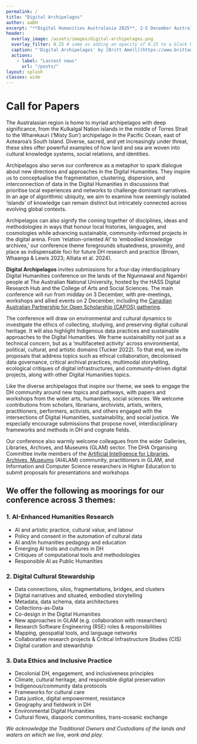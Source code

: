 ```yaml
---
permalink: /
title: "Digital Archipelagos"
author: aaDH
excerpt: "**Digital Humanities Australasia 2025**, 2-5 December Australian National University, Canberra (Ngambri)"
header:
  overlay_image: /assets/images/digital-archipelagos.png
  overlay_filter: 0.25 # same as adding an opacity of 0.25 to a black background
  caption: "'Digital Archipelagos' by [Britt Amell](https://www.brittanyamell.ca/)"
  actions:
    - label: "Lastest news"
      url: "/posts/"
layout: splash
classes: wide
---
```


# Call for Papers

The Australasian region is home to myriad archipelagos with deep significance, from the Kulkalgal Nation islands in the middle of Torres Strait to the Wharekauri (‘Misty Sun’) archipelago in the Pacific Ocean, east of Aotearoa’s South Island. Diverse, sacred, and yet increasingly under threat, these sites offer powerful examples of how land and sea are woven into cultural knowledge systems, social relations, and identities. 

Archipelagos also serve our conference as a metaphor to spark dialogue about new directions and approaches in the Digital Humanities. They inspire us to conceptualise the fragmentation, clustering, dispersion, and interconnection of data in the Digital Humanities in discussions that prioritise local experiences and networks to challenge dominant narratives. In an age of algorithmic ubiquity, we aim to examine how seemingly isolated ‘islands’ of knowledge can remain distinct but intricately connected across evolving global contexts. 

Archipelagos can also signify the coming together of disciplines, ideas and methodologies in ways that honour local histories, languages, and cosmologies while advancing sustainable, community-informed projects in the digital arena. From ‘relation-oriented AI’ to ‘embodied knowledge archives,’ our conference theme foregrounds situatedness, proximity, and place as indispensable foci for future DH research and practice (Brown, Whaanga & Lewis 2023; Alliata et al. 2024).

**Digital Archipelagos** invites submissions for a four-day interdisciplinary Digital Humanities conference on the lands of the Ngunnawal and Ngambri people at The Australian National University, hosted by the HASS Digital Research Hub and the College of Arts and Social Sciences. The main conference will run from midday on 3 December, with pre-meetings, workshops and allied events on 2 December, including the [Canadian Australian Partnership for Open Scholarship (CAPOS) gathering](https://inke.ca/re-defining-open-social-scholarship-in-an-age-of-generative-intelligence/). 

The conference will draw on environmental and cultural dynamics to investigate the ethics of collecting, studying, and preserving digital cultural heritage. It will also highlight Indigenous data practices and sustainable approaches to the Digital Humanities. We frame sustainability not just as a technical concern, but as a ‘multifaceted activity’ across environmental, political, cultural, and artistic domains (Tucker 2022). To that end, we invite proposals that address topics such as ethical collaboration, decolonised data governance, critical archival practices, multimodal storytelling, ecological critiques of digital infrastructures, and community-driven digital projects, along with other Digital Humanities topics. 

Like the diverse archipelagos that inspire our theme, we seek to engage the DH community around new topics and pathways, with papers and workshops from the wider arts, humanities, social sciences. We welcome contributions from scholars, librarians, archivists, artists, writers, practitioners, performers, activists, and others engaged with the intersections of Digital Humanities, sustainability, and social justice. We especially encourage submissions that propose novel, interdisciplinary frameworks and methods in DH and cognate fields. 

Our conference also warmly welcome colleagues from the wider Galleries, Libraries, Archives, and Museums (GLAM) sector. The DHA Organising Committee invite members of the [Artificial Intelligence for Libraries, Archives, Museums](https://github.com/AI4LAM) (AI4LAM) community, practitioners in GLAM, and Information and Computer Science researchers in Higher Education to submit proposals for presentations and workshops

## We offer the following as moorings for our conference across 3 themes:

### 1. AI-Enhanced Humanities Research 

* AI and artistic practice, cultural value, and labour
* Policy and consent in the automation of cultural data
* AI and/in humanities pedagogy and education 
* Emerging AI tools and cultures in DH
* Critiques of computational tools and methodologies
* Responsible AI as Public Humanities

### 2. Digital Cultural Stewardship

* Data connections, silos, fragmentations, bridges, and clusters
* Digital narratives and situated, embodied storytelling 
* Metadata, data schema, data architectures
* Collections-as-Data
* Co-design in the Digital Humanities
* New approaches in GLAM (e.g. collaboration with researchers) 
* Research Software Engineering (RSE) roles & responsibilities 
* Mapping, geospatial tools, and language networks
* Collaborative research projects & Critical Infrastructure Studies (CIS)
* Digital curation and stewardship 

### 3. Data Ethics and Inclusive Practice

* Decolonial DH, engagement, and inclusiveness principles 
* Climate, cultural heritage, and responsible digital preservation 
* Indigenous/community data protocols
* Frameworks for cultural care 
* Data justice, digital empowerment, resistance
* Geography and fieldwork in DH
* Environmental Digital Humanities 
* Cultural flows, diasporic communities, trans-oceanic exchange

_We acknowledge the Traditional Owners and Custodians of the lands and waters on which we live, work and play._
